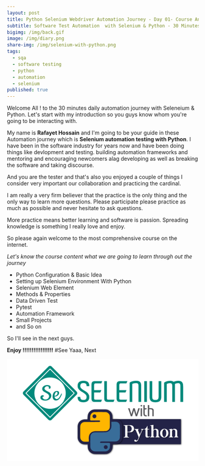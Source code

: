```yaml
---
layout: post
title: Python Selenium Webdriver Automation Journey - Day 01- Course Announcement
subtitle: Software Test Automation  with Selenium & Python - 30 Minutes A Day Challenge
bigimg: /img/back.gif
image: /img/diary.png
share-img: /img/selenium-with-python.png
tags:
  - sqa
  - software testing
  - python
  - automation
  - selenium
published: true
---
```


Welcome All ! to the 30 minutes daily automation journey with Seleneium & Python. 
Let's start with my introduction so you guys know whom you're going to be interacting with.

My name is **Rafayet Hossain** and I'm going to be your guide in these Automation journey which is **Selenium automation testing with Python**. I have been in the software industry for years now and have been doing things like devlopment and testing.  building automation frameworks and mentoring and encouraging newcomers alag developing as well as breaking the software and taking discourse.

And you are the tester and that's also you enjoyed a couple of things I consider very important our collaboration and practicing the cardinal.


I am really a very firm believer that the practice is the only thing and the only way to learn more questions.
Please participate please practice as much as possible and never hesitate to ask questions.

More practice means better learning and software is passion. Spreading knowledge is something I really love and enjoy.

So please again welcome to the most comprehensive course on the internet.

*Let's know the  course content what we are going to learn through out the journey*
* Python Configuration & Basic Idea
* Setting up Selenium Environment With Python
* Selenium Web Element 
* Methods & Properties
* Data Driven Test
* Pytest
* Automation Framework 
* Small Projects
* and So on

So I'll see in the next guys.

**Enjoy !!!!!!!!!!!!!!!!!**
#See Yaaa, Next 

![Selenium with Python](/img/selenium-with-python.png "Selenium with Python")
